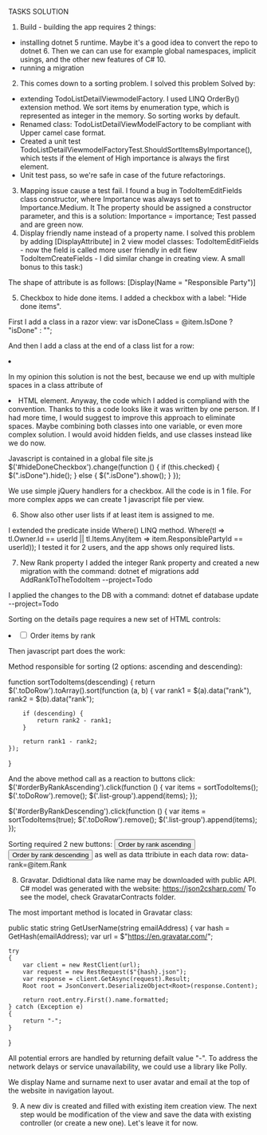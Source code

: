 TASKS SOLUTION

1. Build - building the app requires 2 things:
- installing dotnet 5 runtime. Maybe it's a good idea to convert the repo to dotnet 6. Then we can can use for example 
global namespaces, implicit usings, and the other new features of C# 10. 
- running a migration
2. This comes down to a sorting problem. I solved this problem Solved by:
- extending TodoListDetailViewmodelFactory. I used LINQ 
OrderBy() extension method. We sort items by enumeration type, which is represented as integer in the memory. So sorting works by default.
- Renamed class: TodoListDetailViewModelFactory to be compliant with Upper camel case format.
- Created a unit test TodoListDetailViewmodelFactoryTest.ShouldSortItemsByImportance(), which tests if the element of High importance is always the first element.
- Unit test pass, so we're safe in case of the future refactorings.
3. Mapping issue cause a test fail.
I found a bug in TodoItemEditFields class constructor, where Importance was always set to Importance.Medium.
It The property should be assigned a constructor parameter, and this is a solution: Importance = importance; Test passed and are green now.
4. Display friendly name instead of a property name.
I solved this problem by adding [DisplayAttribute] in 2 view model classes:
TodoItemEditFields - now the field is called more user friendly in edit fiew
TodoItemCreateFields - I did similar change in creating view. A small bonus to this task:)

The shape of attribute is as follows:
[Display(Name = "Responsible Party")]

5. Checkbox to hide done items. 
I added a checkbox with a label: "Hide done items".

First I add a class in a razor view:
var isDoneClass = @item.IsDone ? "isDone" : "";

And then I add a class at the end of a class list for a row:
<li class="list-group-item @contextualClass @isDoneClass">

In my opinion this solution is not the best, because we end up with multiple spaces in a class attribute of <li> HTML element.
Anyway, the code which I added is compliand with the convention. Thanks to this a code looks like it was written by one person.
If I had more time, I would suggest to improve this approach to eliminate spaces. Maybe combining both classes into one variable,
or even more complex solution. I would avoid hidden fields, and use classes instead like we do now.

Javascript is contained in a global file site.js
$('#hideDoneCheckbox').change(function () {
    if (this.checked) {
        $(".isDone").hide();
    } else {
        $(".isDone").show();
    }
});

We use simple jQuery handlers for a checkbox. All the code is in 1 file. 
For more complex apps we can create 1 javascript file per view.

6. Show also other user lists if at least item is assigned to me.

I extended the predicate inside Where() LINQ method.
Where(tl => tl.Owner.Id == userId || tl.Items.Any(item => item.ResponsiblePartyId == userId));
I tested it for 2 users, and the app shows only required lists.

7. New Rank property
I added the integer Rank property and created a new migration with the command:
dotnet ef migrations add AddRankToTheTodoItem --project=Todo

I applied the changes to the DB with a command:
dotnet ef database update --project=Todo

Sorting on the details page requires a new set of HTML controls:
<li class="list-group-item">
	<input id="orderByRankCheckbox" type="checkbox" name="orderByRankCheckbox">
	<label for="orderByRankCheckbox">Order items by rank</label><br>
</li>

Then javascript part does the work:

Method responsible for sorting (2 options: ascending and descending):

function sortTodoItems(descending) {
    return $('.toDoRow').toArray().sort(function (a, b) {
        var rank1 = $(a).data("rank"),
            rank2 = $(b).data("rank");

        if (descending) {
            return rank2 - rank1;
        }

        return rank1 - rank2;
    });
}

And the above method call as a reaction to buttons click:
$('#orderByRankAscending').click(function () {
    var items = sortTodoItems();
    $('.toDoRow').remove();
    $('.list-group').append(items);
});

$('#orderByRankDescending').click(function () {
    var items = sortTodoItems(true);
    $('.toDoRow').remove();
    $('.list-group').append(items);
});

Sorting required 2 new buttons:
<button id="orderByRankAscending">Order by rank ascending</button>
<button id="orderByRankDescending">Order by rank descending</button>
as well as data ttribiute in each data row: data-rank=@item.Rank

8. Gravatar. Ddidtional data like name may be downloaded with public API.
C# model was generated with the website:
https://json2csharp.com/
To see the model, check GravatarContracts folder.

The most important method is located in Gravatar class:

public static string GetUserName(string emailAddress)
{
	var hash = GetHash(emailAddress);
	var url = $"https://en.gravatar.com/";

	try
	{
		var client = new RestClient(url);
		var request = new RestRequest($"{hash}.json");
		var response = client.GetAsync(request).Result;
		Root root = JsonConvert.DeserializeObject<Root>(response.Content);

		return root.entry.First().name.formatted;
	} catch (Exception e)
	{
		return "-"; 
	}
}

All potential errors are handled by returning defailt value "-".
To address the network delays or service unavailability, we could use a library like Polly.

We display Name and surname next to user avatar and email at the top of the website in navigation layout.

9. A new div is created and filled with existing item creation view.
The next step would be modification of the view and save the data with existing controller (or create a new one).
Let's leave it for now.



		

